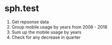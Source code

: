 # sph.test

1) Get repsonse data
2) Group mobile usage by years from 2008 - 2018
3) Sum up the mobile usage by years
4) Check for any decrease in quarter 
